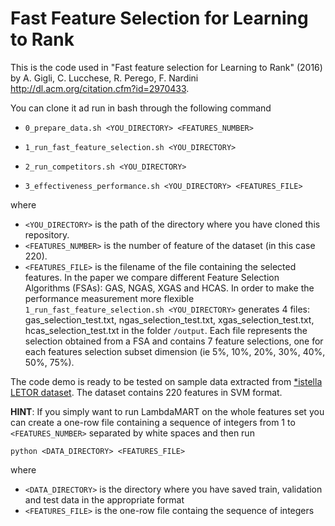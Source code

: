 # Fast Feature Selection for Learning to Rank

This is the code used in "Fast feature selection for Learning to Rank" (2016) by A. Gigli, C. Lucchese, R. Perego, F. Nardini  http://dl.acm.org/citation.cfm?id=2970433.

You can clone it ad run in bash through the following command

- `0_prepare_data.sh <YOU_DIRECTORY> <FEATURES_NUMBER>`

- `1_run_fast_feature_selection.sh <YOU_DIRECTORY>`

- `2_run_competitors.sh <YOU_DIRECTORY>`

- `3_effectiveness_performance.sh <YOU_DIRECTORY> <FEATURES_FILE>` 

where 

- `<YOU_DIRECTORY>` is the path of the directory where you have cloned this repository.
- `<FEATURES_NUMBER>` is the number of feature of the dataset (in this case 220).
- `<FEATURES_FILE>` is the filename of the file containing the selected features. In the paper we compare different Feature Selection Algorithms (FSAs): GAS, NGAS, XGAS and HCAS. In order to make the performance measurement more flexible `1_run_fast_feature_selection.sh <YOU_DIRECTORY>` generates 4 files: gas_selection_test.txt, ngas_selection_test.txt, xgas_selection_test.txt, hcas_selection_test.txt in the folder `/output`. Each file represents the selection obtained from a FSA and contains 7 feature selections, one for each features selection subset dimension (ie 5%, 10%, 20%, 30%, 40%, 50%, 75%).

The code demo is ready to be tested on sample data extracted from [*istella LETOR dataset](http://blog.istella.it/istella-learning-to-rank-dataset/). The dataset contains 220 features in SVM format.

**HINT**: If you simply want to run LambdaMART on the whole features set you can create a one-row file containing a sequence of integers from 1 to `<FEATURES_NUMBER>` separated by white spaces and then run

`python <DATA_DIRECTORY> <FEATURES_FILE>` 

where

- `<DATA_DIRECTORY>` is the directory where you have saved train, validation and test data in the appropriate format
- `<FEATURES_FILE>` is the one-row file containg the sequence of integers
